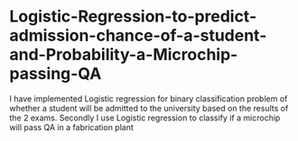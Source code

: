 # Logistic-Regression-to-predict-admission-chance-of-a-student-and-Probability-a-Microchip-passing-QA
I have implemented Logistic regression for binary classification problem of whether a student will be admitted  to the university based on the results of the 2 exams. Secondly I use Logistic regression to classify if a microchip will pass QA in a fabrication plant

